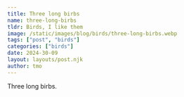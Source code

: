 ```yaml
---
title: Three long birbs
name: three-long-birbs
tldr: Birds, I like them
image: /static/images/blog/birds/three-long-birbs.webp
tags: ["post", "birds"]
categories: ["birds"]
date: 2024-30-09
layout: layouts/post.njk
author: tmo
---
```


Three long birbs.
